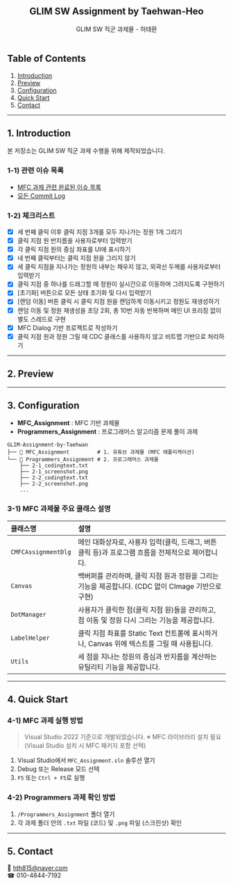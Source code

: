 <h2 align='center'>GLIM SW Assignment by Taehwan-Heo</h2>

<p align='center'>
GLIM SW 직군 과제물 - 허태환
<br><br>
</p>

## Table of Contents

1. [Introduction](#1-introduction)
2. [Preview](#2-preview)
3. [Configuration](#3-configuration)
4. [Quick Start](#4-quick-start)
5. [Contact](#5-contact)

---

## 1. Introduction

본 저장소는 GLIM SW 직군 과제 수행을 위해 제작되었습니다.

### 1-1) 관련 이슈 목록

- [MFC 과제 관련 완료된 이슈 목록](https://github.com/or-m-or/GLIM-Assignment-by-Taehwan/issues?q=is%3Aissue%20state%3Aclosed)
- [모든 Commit Log](https://github.com/or-m-or/GLIM-Assignment-by-Taehwan/commits/master/)

### 1-2) 체크리스트

- [x] 세 번째 클릭 이후 클릭 지점 3개를 모두 지나가는 정원 1개 그리기
- [x] 클릭 지점 원 반지름을 사용자로부터 입력받기
- [x] 각 클릭 지점 원의 중심 좌표를 UI에 표시하기
- [x] 네 번째 클릭부터는 클릭 지점 원을 그리지 않기
- [x] 세 클릭 지점을 지나가는 정원의 내부는 채우지 않고, 외곽선 두께를 사용자로부터 입력받기
- [x] 클릭 지점 중 하나를 드래그할 때 정원이 실시간으로 이동하며 그려지도록 구현하기
- [x] [초기화] 버튼으로 모든 상태 초기화 및 다시 입력받기
- [x] [랜덤 이동] 버튼 클릭 시 클릭 지점 원을 랜덤하게 이동시키고 정원도 재생성하기
- [x] 랜덤 이동 및 정원 재생성을 초당 2회, 총 10번 자동 반복하며 메인 UI 프리징 없이 별도 스레드로 구현
- [x] MFC Dialog 기반 프로젝트로 작성하기
- [x] 클릭 지점 원과 정원 그릴 때 CDC 클래스를 사용하지 않고 비트맵 기반으로 처리하기

---

## 2. Preview

---

## 3. Configuration

- **MFC_Assignment** : MFC 기반 과제물
- **Programmers_Assignment** : 프로그래머스 알고리즘 문제 풀이 과제

```
GLIM-Assignment-by-Taehwan
├── 📁 MFC_Assignment         # 1. 유튜브 과제물 (MFC 애플리케이션)
└── 📁 Programmers_Assignment # 2. 프로그래머스 과제물
    ├── 2-1_codingtext.txt
    ├── 2-1_screenshot.png
    ├── 2-2_codingtext.txt
    ├── 2-2_screenshot.png
    ...
```

### 3-1) MFC 과제물 주요 클래스 설명

| 클래스명            | 설명                                                                                               |
| :------------------ | :------------------------------------------------------------------------------------------------- |
| `CMFCAssignmentDlg` | 메인 대화상자로, 사용자 입력(클릭, 드래그, 버튼 클릭 등)과 프로그램 흐름을 전체적으로 제어합니다.  |
| `Canvas`            | 백버퍼를 관리하며, 클릭 지점 원과 정원을 그리는 기능을 제공합니다. (CDC 없이 CImage 기반으로 구현) |
| `DotManager`        | 사용자가 클릭한 점(클릭 지점 원)들을 관리하고, 점 이동 및 정원 다시 그리는 기능을 제공합니다.      |
| `LabelHelper`       | 클릭 지점 좌표를 Static Text 컨트롤에 표시하거나, Canvas 위에 텍스트를 그릴 때 사용됩니다.         |
| `Utils`             | 세 점을 지나는 정원의 중심과 반지름을 계산하는 유틸리티 기능을 제공합니다.                         |

---

## 4. Quick Start

### 4-1) MFC 과제 실행 방법

> Visual Studio 2022 기준으로 개발되었습니다.
> ※ MFC 라이브러리 설치 필요 (Visual Studio 설치 시 MFC 패키지 포함 선택)

1. Visual Studio에서 `MFC_Assignment.sln` 솔루션 열기
2. Debug 또는 Release 모드 선택
3. `F5` 또는 `Ctrl + F5`로 실행

### 4-2) Programmers 과제 확인 방법

1. `/Programmers_Assignment` 폴더 열기
2. 각 과제 폴더 안의 `.txt` 파일 (코드) 및 `.png` 파일 (스크린샷) 확인

---

## 5. Contact

📧 hth815@naver.com <br>
☎ 010-4844-7192 <br>
